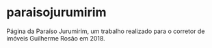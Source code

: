 # paraisojurumirim
Página da Paraíso Jurumirim, um trabalho realizado para o corretor de imóveis Guilherme Rosão em 2018.
